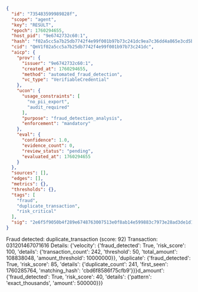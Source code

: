 ```json
{
  "id": "735483599989828f",
  "scope": "agent",
  "key": "RESULT",
  "epoch": 1760294655,
  "host_pid": "9e6742732c60:1",
  "hash": "f02a5cc5a7b25db7742f4e99f001b97b73c241dc9ea7c36dd4a865e3cd5b163d",
  "cid": "QmV1f02a5cc5a7b25db7742f4e99f001b97b73c241dc",
  "aicp": {
    "prov": {
      "issuer": "9e6742732c60:1",
      "created_at": 1760294655,
      "method": "automated_fraud_detection",
      "vc_type": "VerifiableCredential"
    },
    "ucon": {
      "usage_constraints": [
        "no_pii_export",
        "audit_required"
      ],
      "purpose": "fraud_detection_analysis",
      "enforcement": "mandatory"
    },
    "eval": {
      "confidence": 1.0,
      "evidence_count": 0,
      "review_status": "pending",
      "evaluated_at": 1760294655
    }
  },
  "sources": [],
  "edges": [],
  "metrics": {},
  "thresholds": {},
  "tags": [
    "fraud",
    "duplicate_transaction",
    "risk_critical"
  ],
  "sig": "2e6f5f9050b4f289e6748763007513e0f8ab14e599883c7973e28ad3de1d113d"
}
```

Fraud detected: duplicate_transaction (score: 92)
Transaction: 031201467071616
Details: {'velocity': {'fraud_detected': True, 'risk_score': 100, 'details': {'transaction_count': 242, 'threshold': 50, 'total_amount': 108838048, 'amount_threshold': 10000000}}, 'duplicate': {'fraud_detected': True, 'risk_score': 85, 'details': {'duplicate_count': 241, 'first_seen': 1760285764, 'matching_hash': 'cbd6f8586f75cfb9'}}}d_amount': {'fraud_detected': True, 'risk_score': 40, 'details': {'pattern': 'exact_thousands', 'amount': 500000}}}